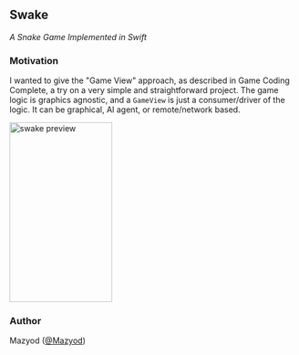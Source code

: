 
## Swake
_A Snake Game Implemented in Swift_

### Motivation

I wanted to give the "Game View" approach, as described in Game Coding Complete, a try on a very simple and straightforward project. The game logic is graphics agnostic, and a `GameView` is just a consumer/driver of the logic. It can be graphical, AI agent, or remote/network based.

<img src="https://i.imgur.com/QBSKxY3.gif" alt="swake preview" width="180" height="315">

### Author

Mazyod ([@Mazyod](http://twitter.com/mazyod))

